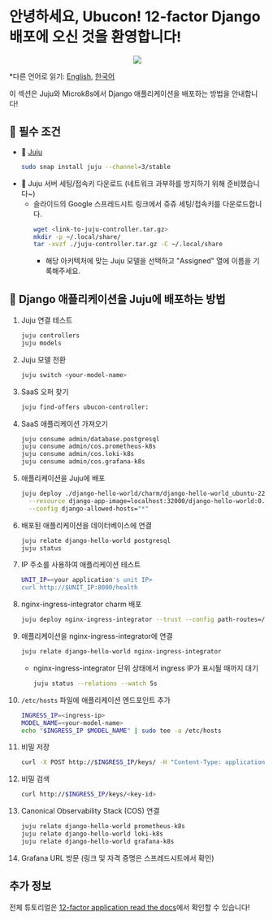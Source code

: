 # 안녕하세요, Ubucon! 12-factor Django 배포에 오신 것을 환영합니다!

<p align="center">
    <img src="https://res.cloudinary.com/canonical/image/fetch/f_auto,q_auto,fl_sanitize,w_450,h_366/https://assets.ubuntu.com/v1/8e1d3bf5-juju-hero-juju.is.svg">
</p>

\*다른 언어로 읽기: [English](README.md), [한국어](README.ko.md)

이 섹션은 Juju와 Microk8s에서 Django 애플리케이션을 배포하는 방법을 안내합니다!

## 📝 필수 조건

- 🔮 [Juju](https://juju.is/)
  ```bash
  sudo snap install juju --channel=3/stable
  ```
- 🔑 Juju 서버 세팅/접속키 다운로드 (네트워크 과부하를 방지하기 위해 준비했습니다~)
  - 슬라이드의 Google 스프레드시트 링크에서 쥬쥬 세팅/접속키를 다운로드합니다.
    ```bash
    wget <link-to-juju-controller.tar.gz>
    mkdir -p ~/.local/share/
    tar -xvzf ./juju-controller.tar.gz -C ~/.local/share
    ```
    - 해당 아키텍처에 맞는 Juju 모델을 선택하고 "Assigned" 열에 이름을 기록해주세요.

## 🚀 Django 애플리케이션을 Juju에 배포하는 방법

1. Juju 연결 테스트
   ```bash
   juju controllers
   juju models
   ```
2. Juju 모델 전환
   ```bash
   juju switch <your-model-name>
   ```
3. SaaS 오퍼 찾기
   ```bash
   juju find-offers ubucon-controller:
   ```
4. SaaS 애플리케이션 가져오기
   ```bash
   juju consume admin/database.postgresql
   juju consume admin/cos.prometheus-k8s
   juju consume admin/cos.loki-k8s
   juju consume admin/cos.grafana-k8s
   ```
5. 애플리케이션을 Juju에 배포
   ```bash
   juju deploy ./django-hello-world/charm/django-hello-world_ubuntu-22.04-amd64.charm \
     --resource django-app-image=localhost:32000/django-hello-world:0.1 \
     --config django-allowed-hosts="*"
   ```
6. 배포된 애플리케이션을 데이터베이스에 연결
   ```bash
   juju relate django-hello-world postgresql
   juju status
   ```
7. IP 주소를 사용하여 애플리케이션 테스트
   ```bash
   UNIT_IP=<your application's unit IP>
   curl http://$UNIT_IP:8000/health
   ```
8. nginx-ingress-integrator charm 배포
   ```bash
   juju deploy nginx-ingress-integrator --trust --config path-routes=/ --config service-hostname=<your-model-name>
   ```
9. 애플리케이션을 nginx-ingress-integrator에 연결
   ```bash
   juju relate django-hello-world nginx-ingress-integrator
   ```
   - nginx-ingress-integrator 단위 상태에서 ingress IP가 표시될 때까지 대기
     ```bash
     juju status --relations --watch 5s
     ```
10. `/etc/hosts` 파일에 애플리케이션 엔드포인트 추가
    ```bash
    INGRESS_IP=<ingress-ip>
    MODEL_NAME=<your-model-name>
    echo "$INGRESS_IP $MODEL_NAME" | sudo tee -a /etc/hosts
    ```
11. 비밀 저장
    ```bash
    curl -X POST http://$INGRESS_IP/keys/ -H "Content-Type: application/json" --data '{"value": "저 사실 민초파입니다."}' -Lkv
    ```
12. 비밀 검색
    ```bash
    curl http://$INGRESS_IP/keys/<key-id>
    ```
13. Canonical Observability Stack (COS) 연결
    ```bash
    juju relate django-hello-world prometheus-k8s
    juju relate django-hello-world loki-k8s
    juju relate django-hello-world grafana-k8s
    ```
14. Grafana URL 방문 (링크 및 자격 증명은 스프레드시트에서 확인)

## 추가 정보

전체 튜토리얼은 [12-factor application read the docs](https://canonical-12-factor-app-support.readthedocs-hosted.com/latest/tutorial/)에서 확인할 수 있습니다!
